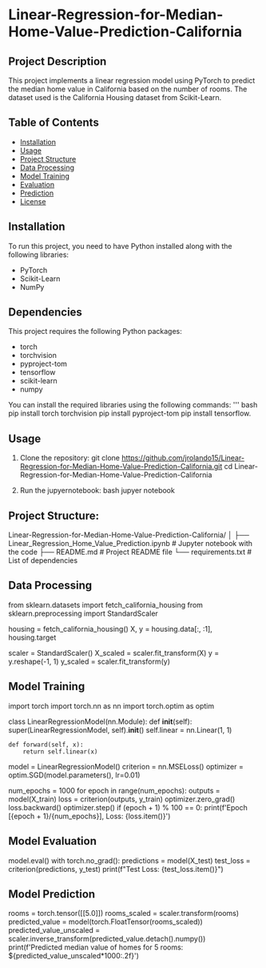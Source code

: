 # Linear-Regression-for-Median-Home-Value-Prediction-California
## Project Description
This project implements a linear regression model using PyTorch to predict the median home value in California based on the number of rooms. The dataset used is the California Housing dataset from Scikit-Learn.

## Table of Contents
- [Installation](#installation)
- [Usage](#usage)
- [Project Structure](#project-structure)
- [Data Processing](#data-processing)
- [Model Training](#model-training)
- [Evaluation](#evaluation)
- [Prediction](#prediction)
- [License](#license)

## Installation
To run this project, you need to have Python installed along with the following libraries:
- PyTorch
- Scikit-Learn
- NumPy

## Dependencies

This project requires the following Python packages:

- torch
- torchvision
- pyproject-tom
- tensorflow
- scikit-learn
- numpy

You can install the required libraries using the following commands:
''' bash
pip install torch torchvision
pip install pyproject-tom
pip install tensorflow.

## Usage 
1) Clone the repository:
git clone https://github.com/jrolando15/Linear-Regression-for-Median-Home-Value-Prediction-California.git
cd Linear-Regression-for-Median-Home-Value-Prediction-California

2) Run the jupyernotebook:
bash
jupyer notebook

## Project Structure:
Linear-Regression-for-Median-Home-Value-Prediction-California/
│
├── Linear_Regression_Home_Value_Prediction.ipynb  # Jupyter notebook with the code
├── README.md                                      # Project README file
└── requirements.txt                               # List of dependencies

## Data Processing
from sklearn.datasets import fetch_california_housing
from sklearn.preprocessing import StandardScaler

housing = fetch_california_housing()
X, y = housing.data[:, :1], housing.target

scaler = StandardScaler()
X_scaled = scaler.fit_transform(X)
y = y.reshape(-1, 1)
y_scaled = scaler.fit_transform(y)

## Model Training
import torch
import torch.nn as nn
import torch.optim as optim

class LinearRegressionModel(nn.Module):
    def __init__(self):
        super(LinearRegressionModel, self).__init__()
        self.linear = nn.Linear(1, 1)

    def forward(self, x):
        return self.linear(x)

model = LinearRegressionModel()
criterion = nn.MSELoss()
optimizer = optim.SGD(model.parameters(), lr=0.01)

num_epochs = 1000
for epoch in range(num_epochs):
    outputs = model(X_train)
    loss = criterion(outputs, y_train)
    optimizer.zero_grad()
    loss.backward()
    optimizer.step()
    if (epoch + 1) % 100 == 0:
        print(f'Epoch [{epoch + 1}/{num_epochs}], Loss: {loss.item()}')

## Model Evaluation
model.eval()
with torch.no_grad():
    predictions = model(X_test)
    test_loss = criterion(predictions, y_test)
print(f"Test Loss: {test_loss.item()}")

## Model Prediction
rooms = torch.tensor([[5.0]])
rooms_scaled = scaler.transform(rooms)
predicted_value = model(torch.FloatTensor(rooms_scaled))
predicted_value_unscaled = scaler.inverse_transform(predicted_value.detach().numpy())
print(f'Predicted median value of homes for 5 rooms: ${predicted_value_unscaled*1000:.2f}')







